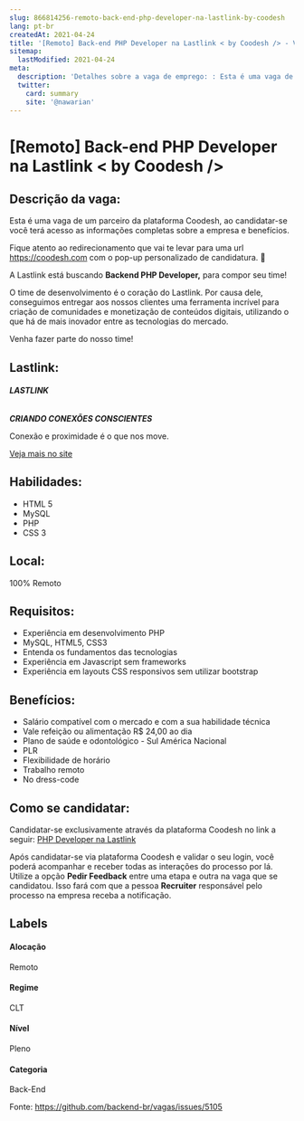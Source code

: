 ```yaml
---
slug: 866814256-remoto-back-end-php-developer-na-lastlink-by-coodesh
lang: pt-br
createdAt: 2021-04-24
title: '[Remoto] Back-end PHP Developer na Lastlink < by Coodesh /> - Vaga de Emprego'
sitemap:
  lastModified: 2021-04-24
meta:
  description: 'Detalhes sobre a vaga de emprego: : Esta é uma vaga de um parceiro da plataforma Coodesh, ao candidatar-se você terá acesso as informações completas sobre a empresa e benefícios.  Fique atento ao redirecionamento que vai te levar para uma url https://coodesh.com com o pop-up personalizado de candidatura. :wave: <p>A Lastlink está buscando <strong>Backend PHP Developer,</strong> para compor seu time!</p> <p>O time de desenvolvimento é o coração do Lastlink. Por causa dele, conseguimos entregar aos nossos clientes uma ferramenta incrível para criação de comunidades e monetização de conteúdos digitais, utilizando o que há de mais inovador entre as tecnologias do mercado.&nbsp;</p> <p>Venha fazer parte do nosso time!</p> <p></p>'
  twitter:
    card: summary
    site: '@nawarian'
---
```


# [Remoto] Back-end PHP Developer na Lastlink < by Coodesh />

## Descrição da vaga: 
Esta é uma vaga de um parceiro da plataforma Coodesh, ao candidatar-se você terá acesso as informações completas sobre a empresa e benefícios.


Fique atento ao redirecionamento que vai te levar para uma url https://coodesh.com com o pop-up personalizado de candidatura. :wave:
<p>A Lastlink está buscando <strong>Backend PHP Developer,</strong> para compor seu time!</p>
<p>O time de desenvolvimento é o coração do Lastlink. Por causa dele, conseguimos entregar aos nossos clientes uma ferramenta incrível para criação de comunidades e monetização de conteúdos digitais, utilizando o que há de mais inovador entre as tecnologias do mercado.&nbsp;</p>
<p>Venha fazer parte do nosso time!</p>
<p></p>

## Lastlink: 
 <h6><strong>LASTLINK</strong></h6>
<p><strong><em>CRIANDO CONEXÕES CONSCIENTES</em></strong></p>
<p>Conexão e proximidade é o que nos move.</p><a href='https://coodesh.com/empresas/lastlink'>Veja mais no site</a>

 ## Habilidades: 
 - HTML 5 
- MySQL 
- PHP 
- CSS 3
## Local: 
 100% Remoto
## Requisitos: 
 - Experiência em desenvolvimento PHP 
- MySQL, HTML5, CSS3 
- Entenda os fundamentos das tecnologias 
- Experiência em Javascript sem frameworks 
- Experiência em layouts CSS responsivos sem utilizar bootstrap

## Benefícios: 
 - Salário compatível com o mercado e com a sua habilidade técnica 
- Vale refeição ou alimentação R$ 24,00 ao dia 
- Plano de saúde e odontológico - Sul América Nacional 
- PLR 
- Flexibilidade de horário 
- Trabalho remoto 
- No dress-code
## Como se candidatar:
Candidatar-se exclusivamente através da plataforma Coodesh no link a seguir: [PHP Developer na Lastlink](https://coodesh.com/vagas/backend-php-developer-131316?origin=github&modal=open)


Após candidatar-se via plataforma Coodesh e validar o seu login, você poderá acompanhar e receber todas as interações do processo por lá. Utilize a opção <b>Pedir Feedback</b> entre uma etapa e outra na vaga que se candidatou. Isso fará com que a pessoa <b>Recruiter</b> responsável pelo processo na empresa receba a notificação.
## Labels
#### Alocação
Remoto
#### Regime
CLT
#### Nível
Pleno
#### Categoria
Back-End

Fonte: https://github.com/backend-br/vagas/issues/5105